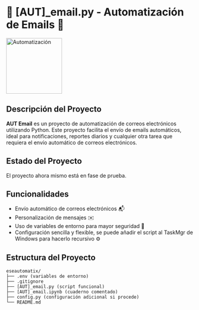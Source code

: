 # 📧 [AUT]_email.py - Automatización de Emails 🚀

<img src="https://media2.giphy.com/media/v1.Y2lkPTc5MGI3NjExMG0yemgxYzNhZ2Q0NHl0d2o0MXJvM2doenM5cTJyYTJoc3pkMTF2NCZlcD12MV9pbnRlcm5hbF9naWZfYnlfaWQmY3Q9Zw/q1IeJKClJhpmwQBAki/giphy.webp" width="150" alt="Automatización">

## Descripción del Proyecto

**AUT Email** es un proyecto de automatización de correos electrónicos utilizando Python. Este proyecto facilita el envío de emails automáticos, ideal para notificaciones, reportes diarios y cualquier otra tarea que requiera el envío automático de correos electrónicos.

## Estado del Proyecto 

El proyecto ahora mismo está en fase de prueba.

## Funcionalidades

- Envío automático de correos electrónicos 📬
- Personalización de mensajes ✉️
- Uso de variables de entorno para mayor seguridad 🔐
- Configuración sencilla y flexible, se puede añadir el script al TaskMgr de Windows para hacerlo recursivo ⚙️

## Estructura del Proyecto

```plaintext
eseautomatix/
├── .env (variables de entorno)
├── .gitignore
├── [AUT]_email.py (script funcional)
├── [AUT]_email.ipynb (cuaderno comentado)
├── config.py (configuración adicional si procede)
└── README.md